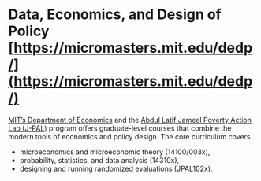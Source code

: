 # Data, Economics, and Design of Policy [https://micromasters.mit.edu/dedp/](https://micromasters.mit.edu/dedp/)
 [MIT’s Department of Economics](https://economics.mit.edu) and the [Abdul Latif Jameel Poverty Action Lab (J-PAL)](https://www.povertyactionlab.org) program offers graduate-level courses that combine the modern tools of economics and policy design. The core curriculum covers
  - microeconomics and microeconomic theory (14100/003x),
  - probability, statistics, and data analysis (14310x),
  -  designing and running randomized evaluations (JPAL102x).
